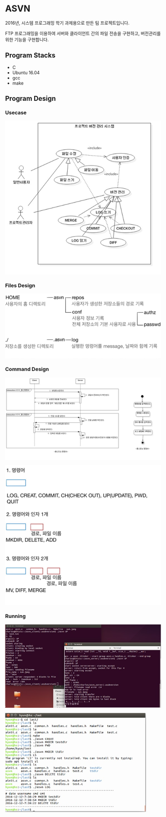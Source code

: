 # ASVN

2016년, 시스템 프로그래밍 학기 과제용으로 만든 팀 프로젝트입니다.

FTP 프로그래밍을 이용하여 서버와 클라이언트 간의 파일 전송을 구현하고, 버전관리를 위한 기능을 구현합니다.

## Program Stacks

- C
- Ubuntu 16.04
- gcc
- make

## Program Design

### Usecase

![usecase](./img/asvn_usecase.jpg)

### Files Design

![files](./img/asvn_file-struct.jpg)

### Command Design

![command](./img/asvn_command-diagram.jpg)

![command](./img/asvn_command-struct.jpg)

### Running

![execution](./img/execution.jpg)

![execution](./img/execution_command-log.jpg)
